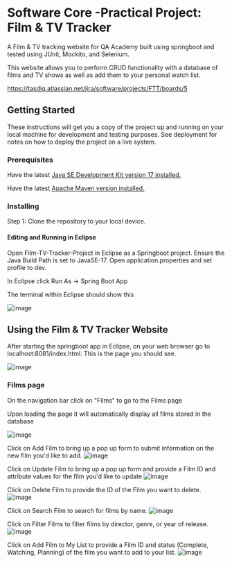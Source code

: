 
# Software Core -Practical Project: Film & TV Tracker

A Film & TV tracking website for QA Academy built using springboot and tested using JUnit, Mockito, and Selenium.

This website allows you to perform CRUD functionality with a database of films and TV shows as well as add them to your personal watch list.

https://tasdiq.atlassian.net/jira/software/projects/FTT/boards/5

## Getting Started

These instructions will get you a copy of the project up and running on your local machine for development and testing purposes. See deployment for notes on how to deploy the project on a live system.

### Prerequisites

Have the latest [Java SE Development Kit version 17 installed.](https://www.oracle.com/java/technologies/downloads/#java17)

Have the latest [Apache Maven version installed.](https://maven.apache.org/download.cgi)

### Installing

Step 1: Clone the repository to your local device.


#### Editing and Running in Eclipse

Open Film-TV-Tracker-Project in Eclipse as a Springboot project. Ensure the Java Build Path is set to JavaSE-17. Open application.properties and set profile to dev.

In Eclipse click Run As -> Spring Boot App

The terminal within Eclipse should show this

![image](https://user-images.githubusercontent.com/37335919/184318539-48c543db-29f9-4f12-9942-9575b61d05fe.png)

## Using the Film & TV Tracker Website

After starting the springboot app in Eclipse, on your web browser go to localhost:8081/index.html. This is the page you should see.

![image](https://user-images.githubusercontent.com/37335919/184319155-97a18acf-edbc-4675-8adb-51764f87eebd.png)

### Films page

On the navigation bar click on "Films" to go to the Films page

Upon loading the page it will automatically display all films stored in the database

![image](https://user-images.githubusercontent.com/37335919/184319627-6956b914-26f0-4de4-9cae-184ddaab9dfb.png)

Click on Add Film to bring up a pop up form to submit information on the new film you'd like to add.
![image](https://user-images.githubusercontent.com/37335919/184319806-aa895950-0594-4f4c-945a-bc1003e95783.png)

Click on Update Film to bring up a pop up form and provide a Film ID and attribute values for the film you'd like to update
![image](https://user-images.githubusercontent.com/37335919/184320854-022d58e5-848a-4df9-884e-e3a340240d6c.png)

Click on Delete Film to provide the ID of the Film you want to delete.
![image](https://user-images.githubusercontent.com/37335919/184320992-22e77f39-565f-47cd-ba1a-8ae4cb83a9f4.png)

Click on Search Film to search for films by name. 
![image](https://user-images.githubusercontent.com/37335919/184321128-4bcf1486-338e-48c5-b5a4-68167d531318.png)

Click on Filter Films to filter films by director, genre, or year of release.
![image](https://user-images.githubusercontent.com/37335919/184321345-3f852d13-b7a3-4089-8aac-efb4745aa053.png)

Click on Add Film to My List to provide a Film ID and status (Complete, Watching, Planning) of the film you want to add to your list.
![image](https://user-images.githubusercontent.com/37335919/184321516-06120e75-97ec-4dc3-b9dd-3dd69a208363.png)
